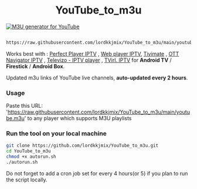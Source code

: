 
<h1 align="center"> YouTube_to_m3u </h1>

[![M3U generator for YouTube](https://github.com/lordkkjmix/YouTube_to_m3u/actions/workflows/m3u_Generator.yml/badge.svg)](https://github.com/lordkkjmix/YouTube_to_m3u/actions/workflows/m3u_Generator.yml)

``` bash

https://raw.githubusercontent.com/lordkkjmix/YouTube_to_m3u/main/youtube.m3u
```

Works best with : [Perfect Player IPTV](http://niklabs.com/) ,
                  [Web player IPTV](https://www.whatsuptv.app/),
                  [Tivimate](https://play.google.com/store/apps/details?id=ar.tvplayer.tv&hl=en_IN&gl=US) ,
                  [OTT Navigator IPTV](https://play.google.com/store/apps/details?id=studio.scillarium.ottnavigator&hl=en_IN&gl=US) ,
                  [Televizo - IPTV player](https://play.google.com/store/apps/details?id=com.ottplay.ottplay) ,
                  [TVirl. IPTV](https://play.google.com/store/apps/details?id=by.stari4ek.tvirl)  for **Android TV** / **Firestick** / **Android Box**.

Updated m3u links of YouTube live channels, **auto-updated every 2 hours**.


### Usage
Paste this URL: 'https://raw.githubusercontent.com/lordkkjmix/YouTube_to_m3u/main/youtube.m3u' to any player which supports M3U playlists

### Run the tool on your local machine
``` bash
git clone https://github.com/lordkkjmix/YouTube_to_m3u.git
cd YouTube_to_m3u
chmod +x autorun.sh
./autorun.sh
```

Do not forget to add a cron job set for every 4 hours(or 5) if you plan to run the script locally.
